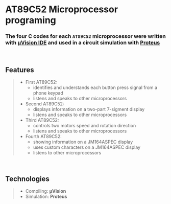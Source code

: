 # AT89C52 Microprocessor programing

### The four C codes for each `AT89C52` microprocessor were written with [µVision IDE](https://www2.keil.com/mdk5/uvision) and used in a circuit simulation with [Proteus](https://www.labcenter.com)

<br>

## Features

> - First AT89C52:
>   - identifies and understands each button press signal from a phone keypad
>   - listens and speaks to other microprocessors
> - Second AT89C52:
>   - displays information on a two-part 7-sigment display
>   - listens and speaks to other microprocessors
> - Third AT89C52:
>   - controls two motors speed and rotation direction
>   - listens and speaks to other microprocessors
> - Fourth AT89C52:
>   - showing information on a JM164ASPEC display
>   - uses custom characters on a JM164ASPEC display
>   - listens to other microprocessors

<br>

## Technologies

> - Compiling: **µVision**
> - Simulation: **Proteus**
